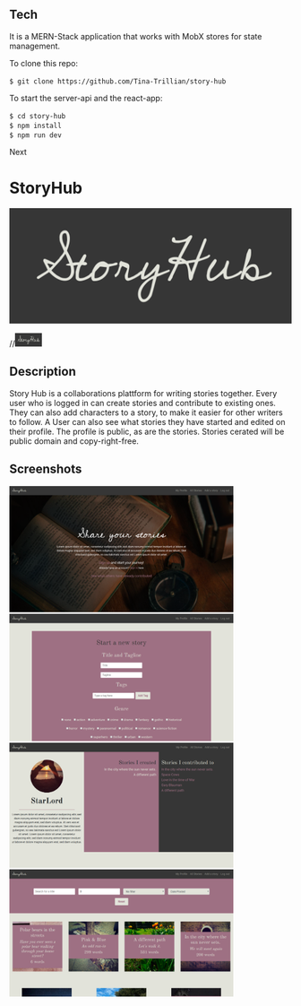 ## Tech

It is a MERN-Stack application that works with MobX stores for state management.

To clone this repo: 

`$ git clone https://github.com/Tina-Trillian/story-hub`

To start the server-api and the react-app:

`$ cd story-hub`  
`$ npm install`  
`$ npm run dev`  
 
 Next

# StoryHub

![Logo](
      /src/app/assets/Logo.png)
      
//<img src="/src/app/assets/Logo.png" height="24" width="48">

## Description

Story Hub is a collaborations plattform for writing stories together. Every user who is logged in can create stories and contribute to existing ones. They can also add characters to a story, to make it easier for other writers to follow. A User can also see what stories they have started and edited on their profile. The profile is public, as are the stories. Stories cerated will be public domain and copy-right-free.

## Screenshots

<img src="/src/app/assets/home1.png" width="400"><img src="/src/app/assets/create1.png" width="400">
<img src="/src/app/assets/profile.png" width="400">
<img src="/src/app/assets/Search.png" width="400">



    


